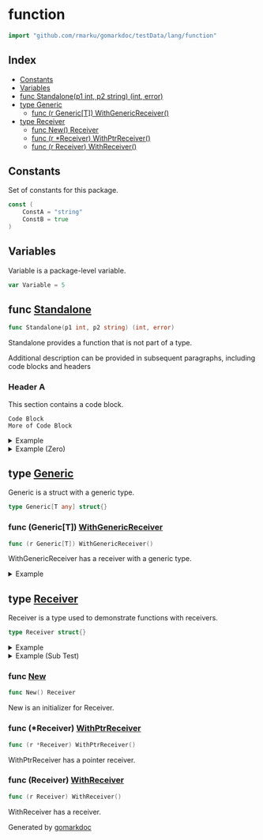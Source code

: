 <!-- Code generated by gomarkdoc. DO NOT EDIT -->

# function

```go
import "github.com/rmarku/gomarkdoc/testData/lang/function"
```

## Index

- [Constants](#constants)
- [Variables](#variables)
- [func Standalone(p1 int, p2 string) (int, error)](#Standalone)
- [type Generic](#Generic)
  - [func (r Generic[T]) WithGenericReceiver()](#Generic[T].WithGenericReceiver)
- [type Receiver](#Receiver)
  - [func New() Receiver](#New)
  - [func (r \*Receiver) WithPtrReceiver()](#Receiver.WithPtrReceiver)
  - [func (r Receiver) WithReceiver()](#Receiver.WithReceiver)

## Constants

<a name="ConstA"></a>Set of constants for this package.

```go
const (
    ConstA = "string"
    ConstB = true
)
```

## Variables

<a name="Variable"></a>Variable is a package\-level variable.

```go
var Variable = 5
```

<a name="Standalone"></a>

## func [Standalone](https://github.com/rmarku/gomarkdoc/blob/master/testData/lang/function/func.go#L14)

```go
func Standalone(p1 int, p2 string) (int, error)
```

Standalone provides a function that is not part of a type.

Additional description can be provided in subsequent paragraphs, including code blocks and headers

### Header A

This section contains a code block.

```
Code Block
More of Code Block
```

<details><summary>Example</summary>
<p>

```go
package main

import (
	"fmt"

	"github.com/rmarku/gomarkdoc/testData/lang/function"
)

func main() {
	res, _ := function.Standalone(2, "abc")
	fmt.Println(res)
}
```

#### Output

```
2
```

</p>
</details>

<details><summary>Example (Zero)</summary>
<p>

```go
package main

import (
	"fmt"

	"github.com/rmarku/gomarkdoc/testData/lang/function"
)

func main() {
	res, _ := function.Standalone(0, "def")
	fmt.Println(res)
}
```

#### Output

```
0
```

</p>
</details>

<a name="Generic"></a>

## type [Generic](https://github.com/rmarku/gomarkdoc/blob/master/testData/lang/function/func.go#L33)

Generic is a struct with a generic type.

```go
type Generic[T any] struct{}
```

<a name="Generic[T].WithGenericReceiver"></a>

### func \(Generic\[T\]\) [WithGenericReceiver](https://github.com/rmarku/gomarkdoc/blob/master/testData/lang/function/func.go#L36)

```go
func (r Generic[T]) WithGenericReceiver()
```

WithGenericReceiver has a receiver with a generic type.

<details><summary>Example</summary>
<p>

```go
package main

import (
	"github.com/rmarku/gomarkdoc/testData/lang/function"
)

func main() {
	r := function.Generic[int]{}
	r.WithGenericReceiver()
}
```

</p>
</details>

<a name="Receiver"></a>

## type [Receiver](https://github.com/rmarku/gomarkdoc/blob/master/testData/lang/function/func.go#L19)

Receiver is a type used to demonstrate functions with receivers.

```go
type Receiver struct{}
```

<details><summary>Example</summary>
<p>

```go
package main

import (
	"fmt"

	"github.com/rmarku/gomarkdoc/testData/lang/function"
)

func main() {
	r := &function.Receiver{}
	fmt.Println(r)
}
```

</p>
</details>

<details><summary>Example (Sub Test)</summary>
<p>

```go
package main

import (
	"github.com/rmarku/gomarkdoc/testData/lang/function"
)

func main() {
	var r function.Receiver
	r.WithReceiver()
}
```

</p>
</details>

<a name="New"></a>

### func [New](https://github.com/rmarku/gomarkdoc/blob/master/testData/lang/function/func.go#L22)

```go
func New() Receiver
```

New is an initializer for Receiver.

<a name="Receiver.WithPtrReceiver"></a>

### func \(\*Receiver\) [WithPtrReceiver](https://github.com/rmarku/gomarkdoc/blob/master/testData/lang/function/func.go#L30)

```go
func (r *Receiver) WithPtrReceiver()
```

WithPtrReceiver has a pointer receiver.

<a name="Receiver.WithReceiver"></a>

### func \(Receiver\) [WithReceiver](https://github.com/rmarku/gomarkdoc/blob/master/testData/lang/function/func.go#L27)

```go
func (r Receiver) WithReceiver()
```

WithReceiver has a receiver.

Generated by [gomarkdoc](https://github.com/rmarku/gomarkdoc)
